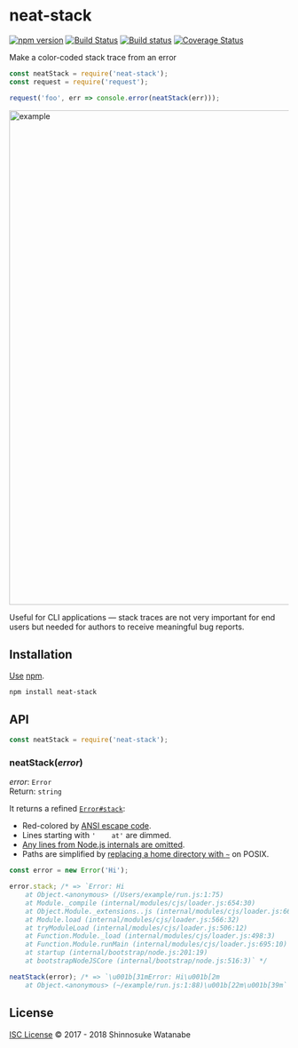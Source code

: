 # neat-stack

[![npm version](https://img.shields.io/npm/v/neat-stack.svg)](https://www.npmjs.com/package/neat-stack)
[![Build Status](https://travis-ci.org/shinnn/neat-stack.svg?branch=master)](https://travis-ci.org/shinnn/neat-stack)
[![Build status](https://ci.appveyor.com/api/projects/status/x8vq3s90c2x0putc/branch/master?svg=true)](https://ci.appveyor.com/project/ShinnosukeWatanabe/neat-stack/branch/master)
[![Coverage Status](https://img.shields.io/coveralls/shinnn/neat-stack.svg)](https://coveralls.io/github/shinnn/neat-stack?branch=master)

Make a color-coded stack trace from an error

```javascript
const neatStack = require('neat-stack');
const request = require('request');

request('foo', err => console.error(neatStack(err)));
```

<img alt="example" src="./screenshot.svg" width="890">

Useful for CLI applications — stack traces are not very important for end users but needed for authors to receive meaningful bug reports.

## Installation

[Use](https://docs.npmjs.com/cli/install) [npm](https://docs.npmjs.com/getting-started/what-is-npm).

```
npm install neat-stack
```

## API

```javascript
const neatStack = require('neat-stack');
```

### neatStack(*error*)

*error*: `Error`  
Return: `string`

It returns a refined [`Error#stack`](https://developer.mozilla.org/docs/Web/JavaScript/Reference/Global_Objects/Error/Stack):

* Red-colored by [ANSI escape code](https://en.wikipedia.org/wiki/ANSI_escape_code).
* Lines starting with `'    at'` are dimmed.
* [Any lines from Node.js internals are omitted](https://github.com/sindresorhus/clean-stack).
* Paths are simplified by [replacing a home directory with `~`](https://github.com/shinnn/tilde-path) on POSIX.

```javascript
const error = new Error('Hi');

error.stack; /* => `Error: Hi
    at Object.<anonymous> (/Users/example/run.js:1:75)
    at Module._compile (internal/modules/cjs/loader.js:654:30)
    at Object.Module._extensions..js (internal/modules/cjs/loader.js:665:10)
    at Module.load (internal/modules/cjs/loader.js:566:32)
    at tryModuleLoad (internal/modules/cjs/loader.js:506:12)
    at Function.Module._load (internal/modules/cjs/loader.js:498:3)
    at Function.Module.runMain (internal/modules/cjs/loader.js:695:10)
    at startup (internal/bootstrap/node.js:201:19)
    at bootstrapNodeJSCore (internal/bootstrap/node.js:516:3)` */

neatStack(error); /* => `\u001b[31mError: Hi\u001b[2m
    at Object.<anonymous> (~/example/run.js:1:88)\u001b[22m\u001b[39m` */
```

## License

[ISC License](./LICENSE) © 2017 - 2018 Shinnosuke Watanabe
